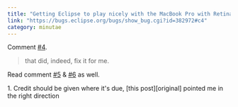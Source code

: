 ```yaml
---
title: "Getting Eclipse to play nicely with the MacBook Pro with Retina Display"
link: "https://bugs.eclipse.org/bugs/show_bug.cgi?id=382972#c4"
category: minutae
---
```


Comment [#4][comment4].

> that did, indeed, fix it for me.

Read comment [#5][comment5] & [#6][comment6] as well.

<div markdown="1" class="post-footnotes">
1. Credit should be given where it's due, [this post][original] pointed me in the right direction
</div>

[comment4]: https://bugs.eclipse.org/bugs/show_bug.cgi?id=382972#c4
[comment5]: https://bugs.eclipse.org/bugs/show_bug.cgi?id=382972#c5
[comment6]: https://bugs.eclipse.org/bugs/show_bug.cgi?id=382972#c6

[original]: http://www.mjbshaw.com/2012/11/getting-android-emulator-and-macbook.html
